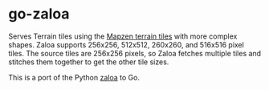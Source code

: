 # go-zaloa

Serves Terrain tiles using the [Mapzen terrain tiles](https://registry.opendata.aws/terrain-tiles/) with more complex shapes. Zaloa supports 256x256, 512x512, 260x260, and 516x516 pixel tiles. The source tiles are 256x256 pixels, so Zaloa fetches multiple tiles and stitches them together to get the other tile sizes.   

This is a port of the Python [zaloa](https://github.com/tilezen/zaloa) to Go.
 
